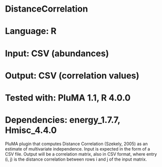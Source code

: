 # DistanceCorrelation
# Language: R
# Input: CSV (abundances)
# Output: CSV (correlation values) 
# Tested with: PluMA 1.1, R 4.0.0
# Dependencies: energy_1.7.7, Hmisc_4.4.0

PluMA plugin that computes Distance Correlation (Szekely, 2005) as an estimate of multivariate independence.
Input is expected in the form of a CSV file.  Output will be a correlation matrix, also in CSV format,
where entry (i, j) is the distance correlation between rows i and j of the input matrix.

